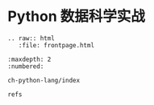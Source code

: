 # Python 数据科学实战

```eval_rst
.. raw:: html
   :file: frontpage.html
```

````toc
:maxdepth: 2
:numbered:

ch-python-lang/index

refs
````